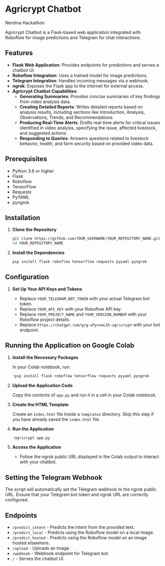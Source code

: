 
# Agricrypt Chatbot
Nerdma Hackathon 

Agricrypt Chatbot is a Flask-based web application integrated with Roboflow for image predictions and Telegram for chat interactions.



## Features

- **Flask Web Application**: Provides endpoints for predictions and serves a chatbot UI.
- **Roboflow Integration**: Uses a trained model for image predictions.
- **Telegram Integration**: Handles incoming messages via a webhook.
- **ngrok**: Exposes the Flask app to the internet for external access.
- **Agricrypt Chatbot Capabilities**:
  - **Generating Summaries**: Provides concise summaries of key findings from video analysis data.
  - **Creating Detailed Reports**: Writes detailed reports based on analysis results, including sections like Introduction, Analysis, Observations, Trends, and Recommendations.
  - **Producing Real-Time Alerts**: Drafts real-time alerts for critical issues identified in video analysis, specifying the issue, affected livestock, and suggested actions.
  - **Responding to Queries**: Answers questions related to livestock behavior, health, and farm security based on provided video data.

## Prerequisites

- Python 3.6 or higher
- Flask
- Roboflow
- TensorFlow
- Requests
- PyYAML
- pyngrok

## Installation

1. **Clone the Repository**

    ```bash
    git clone https://github.com/YOUR_USERNAME/YOUR_REPOSITORY_NAME.git
    cd YOUR_REPOSITORY_NAME
    ```

2. **Install the Dependencies**

    ```bash
    pip install flask roboflow tensorflow requests pyyaml pyngrok
    ```

## Configuration

1. **Set Up Your API Keys and Tokens**

    - Replace `YOUR_TELEGRAM_BOT_TOKEN` with your actual Telegram bot token.
    - Replace `YOUR_API_KEY` with your Roboflow API key.
    - Replace `YOUR_PROJECT_NAME` and `YOUR_VERSION_NUMBER` with your Roboflow project details.
    - Replace `https://chatgpt.com/g/g-xPyvswL5h-agricrypt` with your bot endpoint.

## Running the Application on Google Colab

1. **Install the Necessary Packages**

    In your Colab notebook, run:
    ```python
    !pip install flask roboflow tensorflow requests pyyaml pyngrok
    ```

2. **Upload the Application Code**

    Copy the contents of `app.py` and run it in a cell in your Colab notebook.

3. **Create the HTML Template**

    Create an `index.html` file inside a `templates` directory. Skip this step if you have already saved the `index.html` file.

4. **Run the Application**

    ```python
    !agricrypt app.py
    ```

5. **Access the Application**

    - Follow the ngrok public URL displayed in the Colab output to interact with your chatbot.

## Setting the Telegram Webhook

The script will automatically set the Telegram webhook to the ngrok public URL. Ensure that your Telegram bot token and ngrok URL are correctly configured.

## Endpoints

- `/predict_intent` - Predicts the intent from the provided text.
- `/predict_local` - Predicts using the Roboflow model on a local image.
- `/predict_hosted` - Predicts using the Roboflow model on an image hosted elsewhere.
- `/upload` - Uploads an image.
- `/webhook` - Webhook endpoint for Telegram bot.
- `/` - Serves the chatbot UI.


